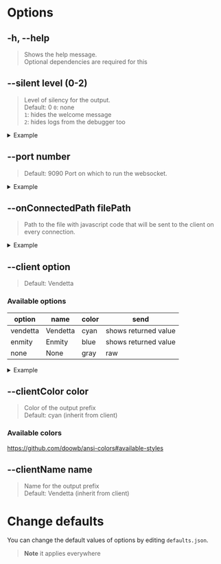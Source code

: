 # Options

## -h, --help
> Shows the help message. <br/>
> Optional dependencies are required for this

## --silent __level__ (0-2)
> Level of silency for the output. <br/>
> Default: 0
> `0`: none<br/>
> `1`: hides the welcome message <br/>
> `2`: hides logs from the debugger too <br/>
<details> 

<summary> Example </summary>

`node . --silent=1`

</details>

## --port __number__
> Default: 9090
> Port on which to run the websocket.
<details> 

<summary> Example </summary>

`node . --port=6969`

</details>

## --onConnectedPath __filePath__
> Path to the file with javascript code that will be sent to the client on every connection.
<details> 

<summary> Example </summary>

`node . --onConnectedPath="~/test.js"`<br/>
```js
// ~/test.js
console.log("hai")
```

</details>

## --client __option__
> Default: Vendetta<br/>

### Available options
|  option  |   name   | color |         send         |
| -------- | -------- | ----- | -------------------- |
| vendetta | Vendetta | cyan  | shows returned value |
| enmity   | Enmity   | blue  | shows returned value |
| none     | None     | gray  | raw                  |
<details> 

<summary> Example </summary>

`node . --client="enmity"`<br/>

</details>

## --clientColor __color__
> Color of the output prefix<br/>
> Default: cyan (inherit from client)

### Available colors
https://github.com/doowb/ansi-colors#available-styles

## --clientName __name__
> Name for the output prefix<br/>
> Default: Vendetta (inherit from client)

# Change defaults
You can change the default values of options by editing `defaults.json`.
> **Note**
> it applies everywhere
